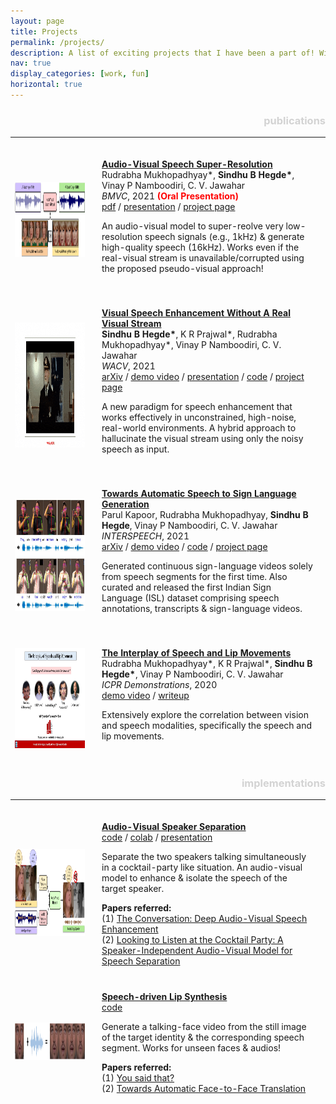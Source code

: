 ```yaml
---
layout: page
title: Projects
permalink: /projects/
description: A list of exciting projects that I have been a part of! Will be updated as and when possible.
nav: true
display_categories: [work, fun]
horizontal: true
---
```


<h3 style="text-align:right; color:#D3D3D3;">publications</h3> 
<hr>

<table style="width:100%;border:0px;border-spacing:0px;border-collapse:separate;margin-right:auto;margin-left:auto;"><tbody>

  <tr>
    <td style="width:25%;vertical-align:middle">
      <div class="one">
        <img src='/assets/img/bmvc21_banner.png' width="320" height="120">
      </div>
    </td>
    <td style="padding:20px;width:75%;vertical-align:middle">
      <a href="https://www.bmvc2021-virtualconference.com/assets/papers/0930.pdf">
        <papertitle><b>Audio-Visual Speech Super-Resolution</b></papertitle>
      </a>
      <br>
      Rudrabha Mukhopadhyay*, 
      <strong>Sindhu B Hegde*</strong>, 
      Vinay P Namboodiri,
      C. V. Jawahar
      <br>
      <em>BMVC</em>, 2021 <span style="color:red"><b>(Oral Presentation)</b></span>
      <br>
      <a href="https://www.bmvc2021-virtualconference.com/assets/papers/0930.pdf">pdf</a> /
      <a href="https://www.bmvc2021-virtualconference.com/conference/papers/paper_0930.html">presentation</a> /
      <a href="http://cvit.iiit.ac.in/research/projects/cvit-projects/audio-visual-speech-super-resolution">project page</a> 
      <p></p>
      <p>An audio-visual model to super-reolve very low-resolution speech signals (e.g., 1kHz) & generate high-quality speech (16kHz). Works even if the real-visual stream is unavailable/corrupted using the proposed pseudo-visual approach!</p>
    </td>
  </tr>

  <tr>
    <td style="width:25%;vertical-align:middle">
      <div class="one">
        <img src='/assets/img/wacv21_banner.gif' width="320" height="200" style="vertical-align:middle">
      </div>
    </td>
    <td style="padding:20px;width:75%;vertical-align:middle">
      <a href="https://openaccess.thecvf.com/content/WACV2021/papers/Hegde_Visual_Speech_Enhancement_Without_a_Real_Visual_Stream_WACV_2021_paper.pdf">
        <papertitle><b>Visual Speech Enhancement Without A Real Visual Stream</b></papertitle>
      </a>
      <br>
      <strong>Sindhu B Hegde*</strong>, 
      K R Prajwal*,
      Rudrabha Mukhopadhyay*, 
      Vinay P Namboodiri,
      C. V. Jawahar
      <br>
      <em>WACV</em>, 2021
      <br>
      <a href="https://arxiv.org/abs/2012.10852">arXiv</a> /
      <a href="https://www.youtube.com/watch?v=y_oP9t7WEn4">demo video</a> /
      <a href="https://www.youtube.com/watch?v=Dqx6d-XdQCI">presentation</a> /
      <a href="https://github.com/Sindhu-Hegde/pseudo-visual-speech-denoising">code</a> /
      <a href="http://cvit.iiit.ac.in/research/projects/cvit-projects/visual-speech-enhancement-without-a-real-visual-stream">project page</a> 
      <p></p>
      <p>A new paradigm for speech enhancement that works effectively in unconstrained, high-noise, real-world environments. A hybrid approach to hallucinate the visual stream using only the noisy speech as input.</p>
    </td>
  </tr>

  <tr>
    <td style="width:25%;vertical-align:middle">
      <div class="one">
        <img src='/assets/img/interspeech21_banner.png' width="318" height="180" style="vertical-align:middle">
      </div>
    </td>
    <td style="padding:20px;width:75%;vertical-align:middle">
      <a href="https://arxiv.org/pdf/2106.12790.pdf">
        <papertitle><b>Towards Automatic Speech to Sign Language Generation</b></papertitle>
      </a>
      <br>
      Parul Kapoor,
      Rudrabha Mukhopadhyay, 
      <strong>Sindhu B Hegde</strong>, 
      Vinay P Namboodiri,
      C. V. Jawahar
      <br>
      <em>INTERSPEECH</em>, 2021
      <br>
      <a href="https://arxiv.org/abs/2012.10852">arXiv</a> /
      <a href="http://cvit.iiit.ac.in/images/Projects/speech2sl/INTERSPEECH_long_video.mp4">demo video</a> /
      <a href="https://github.com/kapoorparul/Towards-Automatic-Speech-to-SL">code</a> /
      <a href="http://cvit.iiit.ac.in/research/projects/cvit-projects/towards-speech-to-sign-language-generation">project page</a> 
      <p></p>
      <p>Generated continuous sign-language videos solely from speech segments for the first time. Also curated and released the first Indian Sign Language (ISL) dataset comprising speech annotations, transcripts & sign-language videos.</p>
    </td>
  </tr>

  <tr>
    <td style="width:25%;vertical-align:middle">
      <div class="one">
        <img src='/assets/img/icprdemo_banner.png' width="318" height="160" style="vertical-align:middle">
      </div>
    </td>
    <td style="padding:20px;width:75%;vertical-align:middle">
      <a href="https://arxiv.org/pdf/2106.12790.pdf">
        <papertitle><b>The Interplay of Speech and Lip Movements </b></papertitle>
      </a>
      <br>
      Rudrabha Mukhopadhyay*,
      K R Prajwal*, 
      <strong>Sindhu B Hegde*</strong>, 
      Vinay P Namboodiri,
      C. V. Jawahar
      <br>
      <em>ICPR Demonstrations</em>, 2020
      <br>
      <a href="https://www.youtube.com/watch?v=ydj4Ach3d8I">demo video</a> /
      <a href="https://www.micc.unifi.it/icpr2020/wp-content/uploads/demos/s3.2-paper.pdf">writeup</a>  
      <p></p>
      <p>Extensively explore the correlation between vision and speech modalities, specifically the speech and lip movements.</p>
    </td>
  </tr>

</tbody></table>


<h3 style="text-align:right; color:#D3D3D3;">implementations</h3> 
<hr>

<table style="width:100%;border:0px;border-spacing:0px;border-collapse:separate;margin-right:auto;margin-left:auto;"><tbody>

  <tr>
    <td style="width:25%;vertical-align:middle">
      <div class="one">
        <img src='/assets/img/spsep_banner.png' width="320" height="140">
      </div>
    </td>
    <td style="padding:20px;width:75%;vertical-align:middle">
      <a href="https://github.com/Sindhu-Hegde/speaker-separation">
        <papertitle><b>Audio-Visual Speaker Separation</b></papertitle>
      </a>
      <br>
      <a href="https://github.com/Sindhu-Hegde/speaker-separation">code</a> /
      <a href="https://colab.research.google.com/github/Sindhu-Hegde/speaker-separation/blob/main/speaker_separation_inference.ipynb">colab</a> /
      <a href="https://docs.google.com/presentation/d/1dqzbBOLL7-bHdJ0rWB4Mo-tEaHn_9p_qkw8yIbl73jA/edit?usp=sharing">presentation</a> 
      <p></p>
      <p>Separate the two speakers talking simultaneously in a cocktail-party like situation. An audio-visual model to enhance & isolate the speech of the target speaker.</p>
      <b>Papers referred:</b><br>
      (1) <a href="https://arxiv.org/pdf/1804.04121.pdf">The Conversation: Deep Audio-Visual Speech Enhancement</a><br>
      (2) <a href="https://dl.acm.org/doi/pdf/10.1145/3197517.3201357">Looking to Listen at the Cocktail Party: A Speaker-Independent Audio-Visual Model for Speech Separation</a>
    </td>
  </tr>

  <tr>
    <td style="width:25%;vertical-align:middle">
      <div class="one">
        <img src='/assets/img/yst_banner.png' width="320" height="60">
      </div>
    </td>
    <td style="padding:20px;width:75%;vertical-align:middle">
      <a href="https://github.com/Sindhu-Hegde/you_said_that">
        <papertitle><b>Speech-driven Lip Synthesis</b></papertitle>
      </a>
      <br>
      <a href="https://github.com/Sindhu-Hegde/you_said_that">code</a>
      <p></p>
      <p>Generate a talking-face video from the still image of the target identity & the corresponding speech segment. Works for unseen faces & audios!</p>
      <b>Papers referred:</b><br>
      (1) <a href="https://www.robots.ox.ac.uk/~vgg/publications/2017/Chung17b/chung17b.pdf">You said that?</a><br>
      (2) <a href="https://arxiv.org/pdf/2003.00418.pdf">Towards Automatic Face-to-Face Translation</a>
    </td>
  </tr>

</tbody></table>
